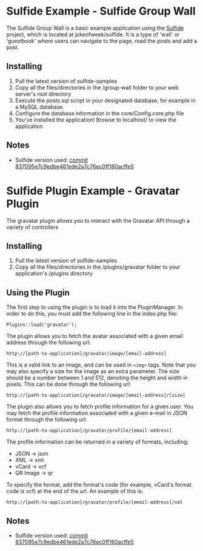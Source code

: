 # Sulfide Example - Sulfide Group Wall

The Sulfide Group Wall is a basic example application using the [Sulfide](https://github.com/jokeofweek/sulfide "Sulfide") project, which is located at jokeofweek/sulfide. It is a type of 'wall' or 'guestbook' where users can navigate to the page, read the posts and add a post.

## Installing
1.  Pull the latest version of sulfide-samples
2.	Copy all the files/directories in the /group-wall folder to your web server's root directory
3.  Execute the posts.sql script in your designated database, for example in a MySQL database.
4.  Configure the database information in the core/Config.core.php file
5.  You've installed the application! Browse to localhost/ to view the application

## Notes
* Sulfide version used: [commit 837095e7c9edbe461ede2a7c76ec0ff160acffe5](https://github.com/jokeofweek/sulfide/commit/837095e7c9edbe461ede2a7c76ec0ff160acffe5 "Sulfide Version")

# Sulfide Plugin Example - Gravatar Plugin

The gravatar plugin allows you to interact with the Gravatar API through a variety of controllers

## Installing
1.  Pull the latest version of sulfide-samples
2.  Copy all the files/directories in the /plugins/gravatar folder to your application's /plugins directory

## Using the Plugin

The first step to using the plugin is to load it into the PluginManager. In order to do this, you must add the following line in the index.php file:

    Plugins::load('gravatar');

The plugin allows you to fetch the avatar associated with a given email address through the following url:

	http://[path-to-application]/gravatar/image/[email-address]

This is a valid link to an image, and can be used in `<img>` tags. Note that you may also specify a size for the image as an extra parameter. The size should be a number between 1 and 512, denoting the height and width in pixels. This can be done through the following url:

	http://[path-to-application]/gravatar/image/[email-address]/[size]
	
The plugin also allows you to fetch profile information for a given user. You may fetch the profile information associated with a given e-mail in JSON format through the following url:

	http://[path-to-application]/gravatar/profile/[email-address]
	
The profile information can be returned in a variety of formats, including:

* JSON -> json
* XML -> xml
* vCard -> vcf
* QR Image -> qr

To specify the format, add the format's code (for example, vCard's format code is vcf) at the end of the url. An example of this is:

	http://[path-to-application]/gravatar/profile/[email-address]/xml
	
## Notes
* Sulfide version used: [commit 837095e7c9edbe461ede2a7c76ec0ff160acffe5](https://github.com/jokeofweek/sulfide/commit/837095e7c9edbe461ede2a7c76ec0ff160acffe5 "Sulfide Version")
